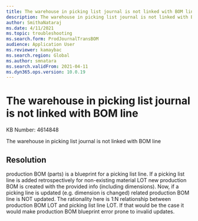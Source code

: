 ```yaml
---
title: The warehouse in picking list journal is not linked with BOM line
description: The warehouse in picking list journal is not linked with BOM line
author: SmithaNataraj
ms.date: 4/11/2021
ms.topic: troubleshooting
ms.search.form: ProdJournalTransBOM
audience: Application User
ms.reviewer: kamaybac
ms.search.region: Global
ms.author: smnatara
ms.search.validFrom: 2021-04-11
ms.dyn365.ops.version: 10.0.19
---
```


# The warehouse in picking list journal is not linked with BOM line

KB Number: 4614848

The warehouse in picking list journal is not linked with BOM line


## Resolution
production BOM (parts) is a blueprint for a picking list line. If a picking list line is added retrospectively for non-existing material LOT new production BOM is created with the provided info (including dimensions). Now, if a picking line is updated (e.g. dimension is changed) related production BOM line is NOT updated. The rationality here is 1:N relationship between production BOM LOT and picking list line LOT. If that would be the case it would make production BOM blueprint error prone to invalid updates.


